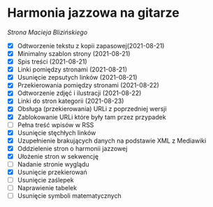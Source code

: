 # Harmonia jazzowa na gitarze

_Strona Macieja Blizińskiego_

- [x] Odtworzenie tekstu z kopii zapasowej(2021-08-21)
- [x] Minimalny szablon strony (2021-08-21)
- [x] Spis treści (2021-08-21)
- [x] Linki pomiędzy stronami (2021-08-21)
- [x] Usunięcie zepsutych linków (2021-08-21)
- [x] Przekierowania pomiędzy stronami (2021-08-22)
- [x] Odtworzenie zdjęć i ilustracji (2021-08-22)
- [x] Linki do stron kategorii (2021-08-23)
- [x] Obsługa (przekierowania) URLi z poprzedniej wersji
- [x] Zablokowanie URLi które były tam przez przypadek
- [ ] Pełna treść wpisów w RSS
- [x] Usunięcie stęchłych linków
- [x] Uzupełnienie brakujących danych na podstawie XML z Mediawiki
- [x] Oddzielenie stron o harmonii jazzowej
- [x] Ułożenie stron w sekwencję
- [ ] Nadanie stronie wyglądu
- [x] Usunięcie przekierowań
- [ ] Usunięcie zaślepek
- [ ] Naprawienie tabelek
- [ ] Usunięcie symboli matematycznych
